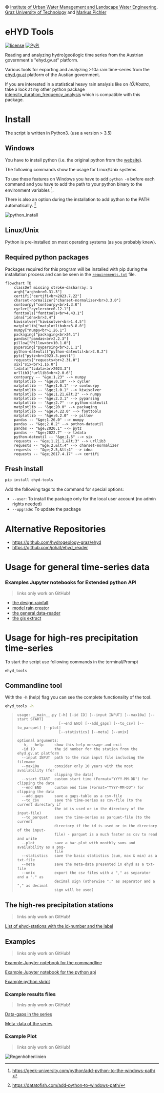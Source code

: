 © [Institute of Urban Water Management and Landscape Water Engineering](https://www.tugraz.at), 
[Graz University of Technology](https://www.tugraz.at/home/) and [Markus Pichler](mailto:markus.pichler@tugraz.at)

# eHYD Tools

[![license](https://img.shields.io/github/license/markuspic/ehyd_tools.svg?style=flat)](https://github.com/MarkusPic/ehyd_tools/blob/master/LICENSE)
[![PyPI](https://img.shields.io/pypi/v/ehyd_tools.svg)](https://pypi.python.org/pypi/ehyd-tools)

Reading and analyzing hydro(geo)logic time series from the Austrian government's "ehyd.gv.at" platform.

Various tools for exporting and analyzing >10a rain time-series from the [ehyd.gv.at](https://ehyd.gv.at) platform of the Austian government.

If you are interested in a statistical heavy rain analysis like on *(Ö)Kostra*, take a look at my other python package [intensity_duration_frequency_analysis](https://github.com/MarkusPic/intensity_duration_frequency_analysis) which is compatible with this package.

# Install

The script is written in Python3. (use a version > 3.5)

## Windows

You have to install python (i.e. the original python from the [website](https://www.python.org/downloads/)).

The following commands show the usage for Linux/Unix systems. 

To use these features on Windows you have to add ```python -m``` before each command 
and you have to add the path to your python binary to the environment variables [^path1].

[^path1]: https://geek-university.com/python/add-python-to-the-windows-path/

There is also an option during the installation to add python to the PATH automatically. [^path2]

[^path2]: https://datatofish.com/add-python-to-windows-path/

![python_install](https://datatofish.com/wp-content/uploads/2018/10/0001_add_Python_to_Path.png)

## Linux/Unix

Python is pre-installed on most operating systems (as you probably knew).

## Required python packages

Packages required for this program will be installed with pip during the installation process and can be seen in the [`requirements.txt`](requirements.txt) file.

```mermaid
flowchart TD
    classDef missing stroke-dasharray: 5
    argh["argh<br>0.31.3"]
    certifi["certifi<br>2023.7.22"]
    charset-normalizer["charset-normalizer<br>3.3.0"]
    contourpy["contourpy<br>1.3.0"]
    cycler["cycler<br>0.12.1"]
    fonttools["fonttools<br>4.43.1"]
    idna["idna<br>3.4"]
    kiwisolver["kiwisolver<br>1.4.5"]
    matplotlib["matplotlib<br>3.8.0"]
    numpy["numpy<br>1.26.1"]
    packaging["packaging<br>24.1"]
    pandas["pandas<br>2.2.3"]
    pillow["Pillow<br>10.1.0"]
    pyparsing["pyparsing<br>3.1.1"]
    python-dateutil["python-dateutil<br>2.8.2"]
    pytz["pytz<br>2023.3.post1"]
    requests["requests<br>2.31.0"]
    six["six<br>1.16.0"]
    tzdata["tzdata<br>2023.3"]
    urllib3["urllib3<br>2.0.6"]
    contourpy -- "&ge;1.23" --> numpy
    matplotlib -- "&ge;0.10" --> cycler
    matplotlib -- "&ge;1.0.1" --> contourpy
    matplotlib -- "&ge;1.0.1" --> kiwisolver
    matplotlib -- "&ge;1.21,&lt;2" --> numpy
    matplotlib -- "&ge;2.3.1" --> pyparsing
    matplotlib -- "&ge;2.7" --> python-dateutil
    matplotlib -- "&ge;20.0" --> packaging
    matplotlib -- "&ge;4.22.0" --> fonttools
    matplotlib -- "&ge;6.2.0" --> pillow
    pandas -- "&ge;1.26.0" --> numpy
    pandas -- "&ge;2.8.2" --> python-dateutil
    pandas -- "&ge;2020.1" --> pytz
    pandas -- "&ge;2022.7" --> tzdata
    python-dateutil -- "&ge;1.5" --> six
    requests -- "&ge;1.21.1,&lt;3" --> urllib3
    requests -- "&ge;2,&lt;4" --> charset-normalizer
    requests -- "&ge;2.5,&lt;4" --> idna
    requests -- "&ge;2017.4.17" --> certifi

```

## Fresh install

```bash
pip install ehyd-tools
```

Add the following tags to the command for special options:

- ```--user```: To install the package only for the local user account (no admin rights needed)
- ```--upgrade```: To update the package

# Alternative Repositories

- https://github.com/hydrogeology-graz/ehyd
- https://github.com/joha1/ehyd_reader

# Usage for general time-series data

### Examples Jupyter notebooks for Extended python API

> links only work on GitHub!

- [the design rainfall](example/example_design_rainfall.ipynb)
- [model rain creator](example/example_synthetic_rain.ipynb)
- [the general data-reader](example/example_python_api_general.ipynb)
- [the gis extract](example/example_gis_export.ipynb)

# Usage for high-res precipitation time-series

To start the script use following commands in the terminal/Prompt

```ehyd_tools```

## Commandline tool 

With the `-h` (help) flag you can see the complete functionality of the tool.

```bash
ehyd_tools -h
```

> ```
> usage: __main__.py [-h] [-id ID] [--input INPUT] [--max10a] [--start START]
>                    [--end END] [--add_gaps] [--to_csv] [--to_parquet] [--plot]
>                    [--statistics] [--meta] [--unix]
> 
> optional arguments:
>   -h, --help     show this help message and exit
>   -id ID         the id number for the station from the ehyd.gv.at platform
>   --input INPUT  path to the rain input file including the filename
>   --max10a       consider only 10 years with the most availability (for
>                  clipping the data)
>   --start START  custom start time (Format="YYYY-MM-DD") for clipping the data
>   --end END      custom end time (Format="YYYY-MM-DD") for clipping the data
>   --add_gaps     save a gaps-table as a csv-file
>   --to_csv       save the time-series as csv-file (to the current directory if
>                  the id is used or in the directory of the input-file)
>   --to_parquet   save the time-series as parquet-file (to the current
>                  directory if the id is used or in the directory of the input-
>                  file) - parquet is a much faster as csv to read and write
>   --plot         save a bar-plot with monthly sums and availability as a png-
>                  file
>   --statistics   save the basic statistics (sum, max & min) as a txt-file
>   --meta         save the meta-data presented in ehyd as a txt-file
>   --unix         export the csv files with a "," as separator and a "." as
>                  decimal sign (otherwise ";" as separator and a "," as decimal
>                  sign will be used)
> ```

## The high-res precipitation stations

> links only work on GitHub!

[List of ehyd-stations with the id-number and the label](ehyd_tools/ehyd_stations.json)

## Examples

> links only work on GitHub!

[Example Jupyter notebook for the commandline](example/example_commandline.ipynb)

[Example Jupyter notebook for the python api](example/example_python_api.ipynb)

[Example python skript](example/example_python_api.py)

### Example results files

> links only work on GitHub!

[Data-gaps in the series](example/ehyd_112086_gaps.csv)

[Meta-data of the series](example/ehyd_112086_meta.txt)


### Example Plot

> links only work on GitHub!

![Regenhöhenlinien](example/ehyd_112086_plot.png)
